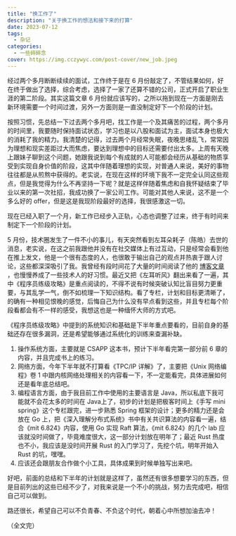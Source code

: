 ```yaml
---
title: "换工作了"
description: "关于换工作的想法和接下来的打算"
date: 2023-07-12
tags:
  - 杂记
categories:
  - 一些碎碎念
cover: https://img.cczywyc.com/post-cover/new_job.jpeg
---
```


经过两个多月断断续续的面试，工作终于是在 6 月份敲定了，不管结果如何，好在终于做出了选择，综合考虑，选择了一家了还算不错的公司，正式开启了职业生涯的第二阶段。其实这篇文章 6 月份就应该写的，之所以拖到现在一方面是刚去新环境需要一个时间过渡，另外一方面则是一直没制定好下一个阶段的计划。

按照习惯，先总结一下过去两个多月吧，找工作是一个及其痛苦的过程，两个多月的时间里，我要随时保持面试状态，学习也是以八股和面试为主，面试本身也极大的消耗了我的精力。我清楚的记得，过去两个月经常失眠，夜晚思绪乱飞，常常因为理想和现实差距过大而焦虑，要达到理想中的目标还需要付出太多。上周有天晚上跟妹子聊到这个问题，她跟我说到每个有成就的人可能都会经历从基础的物质享受到实现自身价值的阶段，这其中伴随着理想的实现，对普通人来说，美好的事物往往都是从煎熬中获得的。老实说，在现在这样的环境下我不一定完全认同这些观点，但是我觉得为什么不再坚持一下呢？就是这样伴随着焦虑和自我怀疑结束了毕业以来的第一次社招，我成功换了一家公司工作。可能对其他人来说，这不是一个多么好的 offer，但是这是我现阶段最好的选择，我很感激这一切。

现在已经入职了一个月，新工作已经步入正轨，心态也调整了过来，终于有时间来制定下一个阶段的计划。

5 月份，技术圈发生了一件不小的事儿，有天突然看到左耳朵耗子（陈皓）去世的消息，老实说，在这之前我跟他并没有在社交媒体上有过互动，只是经常会看到他在推上发文，他是一个很有态度的人，也很敢于输出自己的观点并热衷于跟人讨论，这些都深深吸引了我。我曾经有段时间花了大量的时间阅读了他的 [博客文章](https://coolshell.cn/) ，也慢慢养成了一些技术人的好习惯。最近又把《左耳听风》翻出来看了一遍，其中《程序员练级攻略》是重点阅读的，不得不说有时候突破认知比盲目努力更重要，与其乱学一气，倒不如梳理一下知识结构。看了专栏，计划和目标更清晰了，的确有一种相见恨晚的感觉，后悔自己为什么没有早点看到这些，并且专栏每个阶段看都会有不一样的感受，我想这也是一种缅怀大师的方式吧。

《程序员练级攻略》中提到的系统知识和基础是下半年重点要看的，目前自身的基础还存在很多漏洞，还是希望能够通过系统化的训练来查漏补缺。

1. 操作系统方面，主要就是 CSAPP 这本书，预计下半年看完第一部分前 6 章的内容，并且完成书上的练习。
2. 网络方面，今年下半年就不打算看《TPC/IP 详解》了，主要把《Unix 网络编程》卷 1 中跟内核网络处理相关的内容看一下，不一定能看完，具体进展如何还是看年底总结吧。
3. 编程语言方面，由于我目前工作中使用的主要语言是 Java，所以私底下我可能就不会花太多的时间在 Java上了，初步的计划是把极客时间上《手写 mini spring》这个专栏跟完，进一步熟悉 Spring 框架的设计；更多的精力还是会放在 Go 上，把《深入理解分布式系统》书中有关共识算法的内容看一遍，结合《mit 6.824》内容，使用 Go 实现 Raft 算法，《mit 6.824》的几个 lab 应该就没时间做了，毕竟难度很大，这一部分计划放在明年了；最近 Rust 热度也不小，我应该是没时间开展 Rust 的入门学习了，先挖个坑，明年开始入 Rust 的坑，嘿嘿。
4. 应该还会跟朋友合作做个小工具，具体成果到时候单独写出来吧。

好吧，前面的总结和下半年的计划就是这样了，虽然还有很多想要学习的东西，但是目前列出的这些已经不少了，对我来说是一个不小的挑战，努力去完成吧，相信自己可以做到。

路还很长，希望自己可以不负青春、不负这个时代，朝着心中所想加油去冲！

（全文完）

